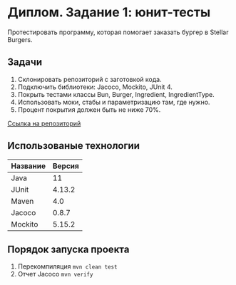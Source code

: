 # Диплом. Задание 1: юнит-тесты
Протестировать программу, которая помогает заказать бургер в Stellar Burgers.

## Задачи
1) Склонировать репозиторий с заготовкой кода.
2) Подключить библиотеки: Jacoco, Mockito, JUnit 4.
3) Покрыть тестами классы Bun, Burger, Ingredient, IngredientType. 
4) Использовать моки, стабы и параметризацию там, где нужно.
5) Процент покрытия должен быть не ниже 70%.

[Ссылка на репозиторий](https://github.com/yandex-praktikum/QA-java-diplom-1)

## Использованые технологии
| Название | Версия    |
|:---------|:----------|
| Java     | 11        |
| JUnit    | 4.13.2    |
| Maven    | 4.0       |
| Jacoco   | 0.8.7     |
| Mockito  | 5.15.2    |


## Порядок запуска проекта
1) Перекомпиляция `mvn clean test`
2) Отчет Jacoco `mvn verify`

